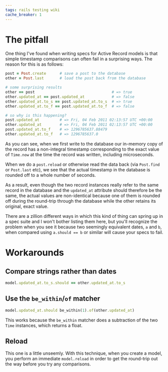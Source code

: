 ```yaml
---
tags: rails testing wiki
cache_breaker: 1
---
```


# The pitfall

One thing I've found when writing specs for Active Record models is that simple timestamp comparisons can often fail in a surprising ways. The reason for this is as follows:

```ruby
post = Post.create      # save a post to the database
other = Post.last       # load the post back from the database

# some surprising results
other == post                                  # => true
other.updated_at == post.updated_at            # => false
other.updated_at.to_s == post.updated_at.to_s  # => true
other.updated_at.to_f == post.updated_at.to_f  # => false

# so why is this happening?
post.updated_at         # => Fri, 04 Feb 2011 02:13:57 UTC +00:00
other.updated_at        # => Fri, 04 Feb 2011 02:13:57 UTC +00:00
post.updated_at.to_f    # => 1296785637.88479
other.updated_at.to_f   # => 1296785637.0
```

As you can see, when we first write to the database our in-memory copy of the record has a non-integral timestamp corresponding to the exact value of `Time.now` at the time the record was written, including microseconds.

When we do a `post.reload` or otherwise read the data back (via `Post.find` or `Post.last` etc), we see that the actual timestamp in the database is rounded off to a whole number of seconds.

As a result, even though the two record instances really refer to the same record in the database and the `updated_at` attribute should therefore be the same, the actual values are non-identical because one of them is rounded off during the round-trip through the database while the other retains its original, exact value.

There are a zillion different ways in which this kind of thing can spring up in a spec suite and I won't bother listing them here, but you'll recognize the problem when you see it because two seemingly equivalent dates, `a` and `b`, when compared using `a.should == b` or similar will cause your specs to fail.

# Workarounds

## Compare strings rather than dates

```ruby
model.updated_at.to_s.should == other.updated_at.to_s
```

## Use the `be_within`/`of` matcher

```ruby
model.updated_at.should be_within(1).of(other.updated_at)
```

This works because the `be_within` matcher does a subtraction of the two `Time` instances, which returns a float.

## Reload

This one is a little unseemly. With this technique, when you create a model, you perform an immediate `model.reload` in order to get the round-trip out the way before you try any comparisons.
